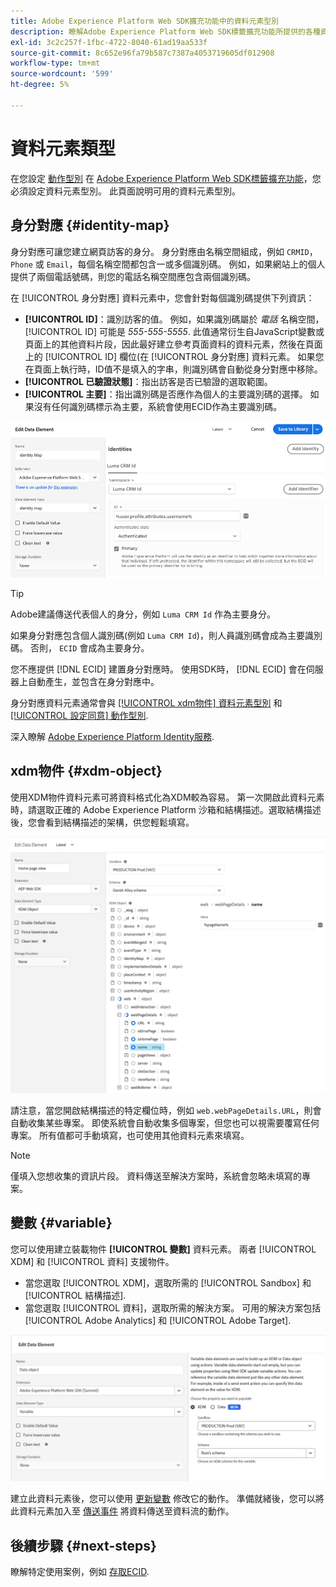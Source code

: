 ```yaml
---
title: Adobe Experience Platform Web SDK擴充功能中的資料元素型別
description: 瞭解Adobe Experience Platform Web SDK標籤擴充功能所提供的各種資料元素型別。
exl-id: 3c2c257f-1fbc-4722-8040-61ad19aa533f
source-git-commit: 8c652e96fa79b587c7387a4053719605df012908
workflow-type: tm+mt
source-wordcount: '599'
ht-degree: 5%

---
```



# 資料元素類型

在您設定 [動作型別](action-types.md) 在 [Adobe Experience Platform Web SDK標籤擴充功能](web-sdk-extension-configuration.md)，您必須設定資料元素型別。 此頁面說明可用的資料元素型別。

## 身分對應 {#identity-map}

身分對應可讓您建立網頁訪客的身分。 身分對應由名稱空間組成，例如 `CRMID`， `Phone` 或 `Email`，每個名稱空間都包含一或多個識別碼。 例如，如果網站上的個人提供了兩個電話號碼，則您的電話名稱空間應包含兩個識別碼。

在 [!UICONTROL 身分對應] 資料元素中，您會針對每個識別碼提供下列資訊：

* **[!UICONTROL ID]**：識別訪客的值。 例如，如果識別碼屬於 _電話_ 名稱空間， [!UICONTROL ID] 可能是 _555-555-5555_. 此值通常衍生自JavaScript變數或頁面上的其他資料片段，因此最好建立參考頁面資料的資料元素，然後在頁面上的 [!UICONTROL ID] 欄位(在 [!UICONTROL 身分對應] 資料元素。 如果您在頁面上執行時，ID值不是填入的字串，則識別碼會自動從身分對應中移除。
* **[!UICONTROL 已驗證狀態]**：指出訪客是否已驗證的選取範圍。
* **[!UICONTROL 主要]**：指出識別碼是否應作為個人的主要識別碼的選擇。 如果沒有任何識別碼標示為主要，系統會使用ECID作為主要識別碼。

![顯示編輯資料元素畫面的UI影像。](assets/identity-map-data-element.png)

>[!TIP]
>
>Adobe建議傳送代表個人的身分，例如 `Luma CRM Id` 作為主要身分。
>
>如果身分對應包含個人識別碼(例如 `Luma CRM Id`)，則人員識別碼會成為主要識別碼。 否則， `ECID` 會成為主要身分。

您不應提供 [!DNL ECID] 建置身分對應時。 使用SDK時， [!DNL ECID] 會在伺服器上自動產生，並包含在身分對應中。

身分對應資料元素通常會與 [[!UICONTROL xdm物件] 資料元素型別](#xdm-object) 和 [[!UICONTROL 設定同意] 動作型別](action-types.md#set-consent).

深入瞭解 [Adobe Experience Platform Identity服務](../../../../identity-service/home.md).

## xdm物件 {#xdm-object}

使用XDM物件資料元素可將資料格式化為XDM較為容易。 第一次開啟此資料元素時，請選取正確的 Adobe Experience Platform 沙箱和結構描述。選取結構描述後，您會看到結構描述的架構，供您輕鬆填寫。

![顯示XDM物件結構的UI影像。](assets/XDM-object.png)

請注意，當您開啟結構描述的特定欄位時，例如 `web.webPageDetails.URL`，則會自動收集某些專案。 即使系統會自動收集多個專案，但您也可以視需要覆寫任何專案。 所有值都可手動填寫，也可使用其他資料元素來填寫。

>[!NOTE]
>
>僅填入您想收集的資訊片段。 資料傳送至解決方案時，系統會忽略未填寫的專案。

## 變數 {#variable}

您可以使用建立裝載物件 **[!UICONTROL 變數]** 資料元素。 兩者 [!UICONTROL XDM] 和 [!UICONTROL 資料] 支援物件。

* 當您選取 [!UICONTROL XDM]，選取所需的 [!UICONTROL Sandbox] 和 [!UICONTROL 結構描述].
* 當您選取 [!UICONTROL 資料]，選取所需的解決方案。 可用的解決方案包括 [!UICONTROL Adobe Analytics] 和 [!UICONTROL Adobe Target].

![顯示資料元素選項的標籤UI影像。](assets/variable-data-element.png)

建立此資料元素後，您可以使用 [更新變數](./action-types.md#update-variable) 修改它的動作。 準備就緒後，您可以將此資料元素加入至 [傳送事件](./action-types.md#send-event) 將資料傳送至資料流的動作。

## 後續步驟 {#next-steps}

瞭解特定使用案例，例如 [存取ECID](accessing-the-ecid.md).
